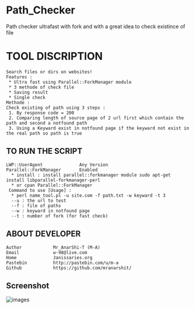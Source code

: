 # Path_Checker
Path checker ultrafast with fork and with a great idea to check existince of file 

TOOL DISCRIPTION
===============
```
Search files or dirs on websites!
Features : 
 * Ultra fast using Parallel::ForkManager module
 * 3 methode of check file 
 * Saving result 
 * Single check 
Methode : 
Check existing of path using 3 steps : 
 1. By response code = 200
 2. Comparing length of source page of 2 url first which contain the path and second a notfound path 
 3. Using a Keyward exist in notfound page if the keyward not exist in the real path so path is true 
```

TO RUN THE SCRIPT
----
```
LWP::UserAgent              Any Version
Parallel::ForkManager       Enabled
  * install : install parallel::forkmanager module sudo apt-get install libparallel-forkmanager-perl
  * or cpan Parallel::ForkManager
 Command to use [Usage] : 
  * perl name_tool.pl -u site.com -f path.txt -w keyward -t 3
  --u : the url to test 
  --f : file of paths
  --w : keyward in notfound page 
  --t : number of fork (for fast check)
```

ABOUT DEVELOPER
----
```
Author            Mr_AnarShi-T (M-A)
Email             w-98@live.com
Home              Janissaries.org
Pastebin          http://pastebin.com/u/m-a
Github            https://github.com/mranarshit/
```

Screenshot
----
![images](https://lh3.googleusercontent.com/-DlWW_Yy_qEM/VbKpfwUB07I/AAAAAAAAAQA/nwaF5Kqm7E8/s912-Ic42/ccccc.jpg)

